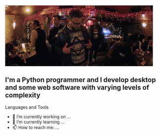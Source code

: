 [![Header](https://github.com/TyKo0707/TyKo0707/blob/main/assets/giphy.gif)](https://github.com/TyKo0707/Trading_bot)

## I'm a Python programmer and I develop desktop and some web software with varying levels of complexity

Languages and Tools

- 🔭 I’m currently working on ...
- 🌱 I’m currently learning ...
- 📫 How to reach me: ...

